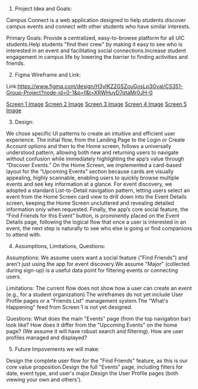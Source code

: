 1. Project Idea and Goals:

Campus Connect is a web application designed to help students discover campus events and connect with other students who have similar interests.

Primary Goals: Provide a centralized, easy-to-browse platform for all UIC students.Help students "find their crew" by making it easy to see who is interested in an event and facilitating social connections.Increase student engagement in campus life by lowering the barrier to finding activities and friends.

2. Figma Wireframe and Link:

Link:https://www.figma.com/design/H3yIKZ2GSZouGosLp3Gyal/CS351-Group-Project?node-id=0-1&p=f&t=XRWHuyD7qtaMr0JH-0

[Screen 1 Image](figmaimages/Screen1.png)
[Screen 2 Image](figmaimages/Screen2.png)
[Screen 3 Image](figmaimages/Screen3.png)
[Screen 4 Image](figmaimages/Screen4.png)
[Screen 5 Image](figmaimages/Screen5.png)

3. Design:

We chose specific UI patterns to create an intuitive and efficient user experience. The initial flow, from the Landing Page to the Login or Create Account options and then to the Home screen, follows a universally understood pattern, allowing both new and returning users to navigate without confusion while immediately highlighting the app’s value through “Discover Events.” On the Home Screen, we implemented a card-based layout for the “Upcoming Events” section because cards are visually appealing, highly scannable, enabling users to quickly browse multiple events and see key information at a glance. For event discovery, we adopted a standard List-to-Detail navigation pattern, letting users select an event from the Home Screen card view to drill down into the Event Details screen, keeping the Home Screen uncluttered and revealing detailed information only when requested. Finally, the app’s core social feature, the “Find Friends for this Event” button, is prominently placed on the Event Details page, following the logical flow that once a user is interested in an event, the next step is naturally to see who else is going or find companions to attend with.

4. Assumptions, Limitations, Questions:

Assumptions: We assume users want a social feature ("Find Friends") and aren't just using the app for event discovery.We assume "Major" (collected during sign-up) is a useful data point for filtering events or connecting users.

Limitations: The current flow does not show how a user can create an event (e.g., for a student organization).The wireframes do not yet include User Profile pages or a "Friends List" management system.The "What's Happening" feed from Screen 1 is not yet designed.

Questions: What does the main "Events" page (from the top navigation bar) look like? How does it differ from the "Upcoming Events" on the home page? (We assume it will have robust search and filtering). How are user profiles managed and displayed?

5. Future Impovements we will make:

Design the complete user flow for the "Find Friends" feature, as this is our core value proposition.Design the full "Events" page, including filters for date, event type, and user's major.Design the User Profile pages (both viewing your own and others').
